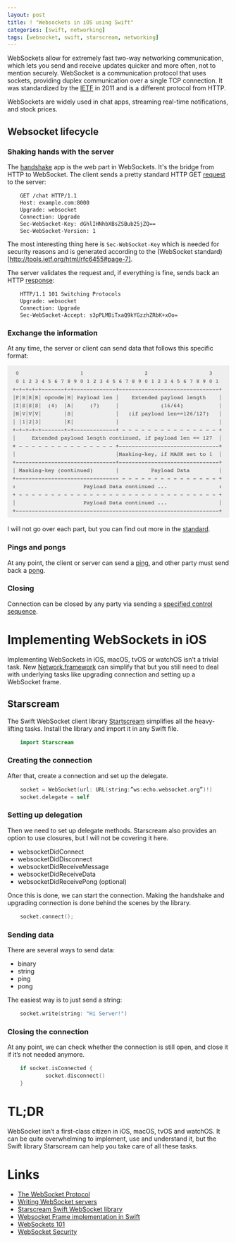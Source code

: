 ```yaml
---
layout: post
title: ! "Websockets in iOS using Swift"
categories: [swift, networking]
tags: [websocket, swift, starscream, networking]
---
```


WebSockets allow for extremely fast two-way networking communication, which lets you send and receive updates quicker and more often, not to mention securely. WebSocket is a communication protocol that uses sockets, providing duplex communication over a single TCP connection. It was standardized by the [IETF](https://tools.ietf.org/html/rfc6455) in 2011 and is a different protocol from HTTP.

WebSockets are widely used in chat apps, streaming real-time notifications, and stock prices.

<!--more-->

## Websocket lifecycle

### Shaking hands with the server

The [handshake](https://tools.ietf.org/html/rfc6455#section-4) app is the web part in WebSockets. It's the bridge from HTTP to WebSocket. The client sends a pretty standard HTTP GET [request](https://tools.ietf.org/html/rfc6455#section-4.2.1) to the server:

```
    GET /chat HTTP/1.1
    Host: example.com:8000
    Upgrade: websocket
    Connection: Upgrade
    Sec-WebSocket-Key: dGhlIHNhbXBsZSBub25jZQ==
    Sec-WebSocket-Version: 1
```

The most interesting thing here is `Sec-WebSocket-Key` which is needed for security reasons and is generated according to the (WebSocket standard)[http://tools.ietf.org/html/rfc6455#page-7].

The server validates the request and, if everything is fine, sends back an HTTP [response](https://tools.ietf.org/html/rfc6455#section-4.2.2):

```
    HTTP/1.1 101 Switching Protocols
    Upgrade: websocket
    Connection: Upgrade
    Sec-WebSocket-Accept: s3pPLMBiTxaQ9kYGzzhZRbK+xOo=
```

### Exchange the information

At any time, the server or client can send data that follows this specific format:

![Websocket Frame Format](assets/img/websocket-frame-format.png)

I will not go over each part, but you can find out more in the [standard](https://tools.ietf.org/html/rfc6455#section-5.6).

### Pings and pongs

At any point, the client or server can send a [ping](https://tools.ietf.org/html/rfc6455#section-5.5.2), and other party must send back a [pong](https://tools.ietf.org/html/rfc6455#section-5.5.3).

### Closing

Connection can be closed by any party via sending a [specified control sequence](https://tools.ietf.org/html/rfc6455#section-5.5.1).

# Implementing WebSockets in iOS

Implementing WebSockets in iOS, macOS, tvOS or watchOS isn’t a trivial task. New [Network.framework](https://developer.apple.com/documentation/network) can simplify that but you still need to deal with underlying tasks like upgrading connection and setting up a WebSocket frame.

## Starscream

The Swift WebSocket client library [Startscream](https://github.com/daltoniam/Starscream) simplifies all the heavy-lifting tasks. Install the library and import it in any Swift file.

```swift
    import Starscream
```

### Creating the connection

After that, create a connection and set up the delegate.

```swift
    socket = WebSocket(url: URL(string:”ws:echo.websocket.org”)!)
    socket.delegate = self
```

### Setting up delegation

Then we need to set up delegate methods. Starscream also provides an option to use closures, but I will not be covering it here.

- websocketDidConnect
- websocketDidDisconnect
- websocketDidReceiveMessage
- websocketDidReceiveData
- websocketDidReceivePong (optional)

Once this is done, we can start the connection. Making the handshake and upgrading connection is done behind the scenes by the library.

```swift
    socket.connect();
```

### Sending data

There are several ways to send data:

- binary
- string
- ping
- pong

The easiest way is to just send a string:

```swift
    socket.write(string: "Hi Server!")
```

### Closing the connection

At any point, we can check whether the connection is still open, and close it if it’s not needed anymore.

```swift
    if socket.isConnected {
        	socket.disconnect()
    }
```

# TL;DR

WebSocket isn’t a first-class citizen in iOS, macOS, tvOS and watchOS. It can be quite overwhelming to implement, use and understand it, but the Swift library Starscream can help you take care of all these tasks.


# Links

- [The WebSocket Protocol](https://tools.ietf.org/html/rfc6455)
- [Writing WebSocket servers](https://developer.mozilla.org/en-US/docs/Web/API/WebSockets_API/Writing_WebSocket_servers)
- [Starscream Swift WebSocket library](https://github.com/daltoniam/Starscream)
- [Websocket Frame implementation in Swift](https://github.com/ZewoGraveyard/WebSocket/blob/master/Sources/WebSocket/Frame.swift)
- [WebSockets 101](http://lucumr.pocoo.org/2012/9/24/websockets-101/)
- [WebSocket Security](https://devcenter.heroku.com/articles/websocket-security)
